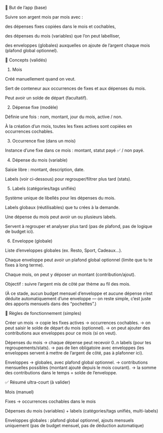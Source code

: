 🎯 But de l’app (base)

Suivre son argent mois par mois avec :

des dépenses fixes copiées dans le mois et cochables,

des dépenses du mois (variables) que l’on peut labelliser,

des enveloppes (globales) auxquelles on ajoute de l’argent chaque mois (plafond global optionnel).

🔑 Concepts (validés)

1. Mois

Créé manuellement quand on veut.

Sert de conteneur aux occurrences de fixes et aux dépenses du mois.

Peut avoir un solde de départ (facultatif).

2. Dépense fixe (modèle)

Définie une fois : nom, montant, jour du mois, active / non.

À la création d’un mois, toutes les fixes actives sont copiées en occurrences cochables.

3. Occurrence fixe (dans un mois)

Instance d’une fixe dans ce mois : montant, statut payé ✅ / non payé.

4. Dépense du mois (variable)

Saisie libre : montant, description, date.

Labels (voir ci-dessous) pour regrouper/filtrer plus tard (stats).

5. Labels (catégories/tags unifiés)

Système unique de libellés pour les dépenses du mois.

Labels globaux (réutilisables) que tu crées à la demande.

Une dépense du mois peut avoir un ou plusieurs labels.

Servent à regrouper et analyser plus tard (pas de plafond, pas de logique de budget ici).

6. Enveloppe (globale)

Liste d’enveloppes globales (ex. Resto, Sport, Cadeaux…).

Chaque enveloppe peut avoir un plafond global optionnel (limite que tu te fixes à long terme).

Chaque mois, on peut y déposer un montant (contribution/ajout).

Objectif : suivre l’argent mis de côté par thème au fil des mois.

(À ce stade, aucun budget mensuel d’enveloppe et aucune dépense n’est déduite automatiquement d’une enveloppe — on reste simple, c’est juste des apports mensuels dans des “pochettes”.)

🧭 Règles de fonctionnement (simples)

Créer un mois
→ copie les fixes actives → occurrences cochables.
→ on peut saisir le solde de départ du mois (optionnel).
→ on peut ajouter des contributions aux enveloppes pour ce mois (si on veut).

Dépenses du mois
→ chaque dépense peut recevoir 0..n labels (pour tes regroupements/stats).
→ pas de lien obligatoire avec enveloppes (les enveloppes servent à mettre de l’argent de côté, pas à plafonner ici).

Enveloppes
→ globales, avec plafond global optionnel.
→ contributions mensuelles possibles (montant ajouté depuis le mois courant).
→ la somme des contributions dans le temps = solde de l’enveloppe.

✅ Résumé ultra-court (à valider)

Mois (manuel)

Fixes → occurrences cochables dans le mois

Dépenses du mois (variables) + labels (catégories/tags unifiés, multi-labels)

Enveloppes globales : plafond global optionnel, ajouts mensuels uniquement (pas de budget mensuel, pas de déduction automatique)
